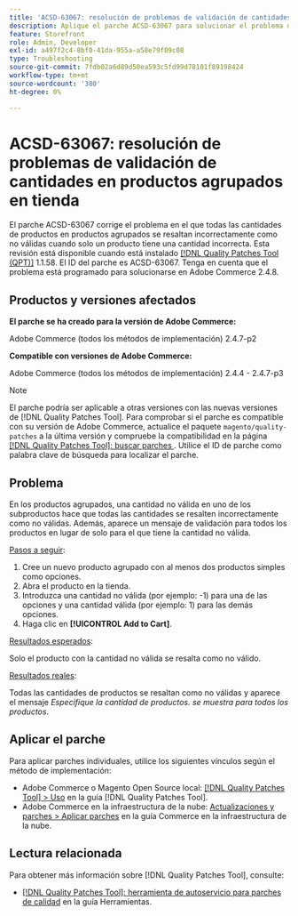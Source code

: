 ```yaml
---
title: 'ACSD-63067: resolución de problemas de validación de cantidades en productos agrupados en tienda'
description: Aplique el parche ACSD-63067 para solucionar el problema de Adobe Commerce, en el que todas las cantidades de productos de los productos agrupados se resaltan incorrectamente como no válidas cuando solo un producto tiene una cantidad incorrecta.
feature: Storefront
role: Admin, Developer
exl-id: a497f2c4-8bf0-41da-955a-a58e79f09c08
type: Troubleshooting
source-git-commit: 7fdb02a6d89d50ea593c5fd99d78101f89198424
workflow-type: tm+mt
source-wordcount: '380'
ht-degree: 0%

---
```


# ACSD-63067: resolución de problemas de validación de cantidades en productos agrupados en tienda

El parche ACSD-63067 corrige el problema en el que todas las cantidades de productos en productos agrupados se resaltan incorrectamente como no válidas cuando solo un producto tiene una cantidad incorrecta. Esta revisión está disponible cuando está instalado [[!DNL Quality Patches Tool (QPT)]](/help/tools/quality-patches-tool/quality-patches-tool-to-self-serve-quality-patches.md) 1.1.58. El ID del parche es ACSD-63067. Tenga en cuenta que el problema está programado para solucionarse en Adobe Commerce 2.4.8.

## Productos y versiones afectados

**El parche se ha creado para la versión de Adobe Commerce:**

Adobe Commerce (todos los métodos de implementación) 2.4.7-p2

**Compatible con versiones de Adobe Commerce:**

Adobe Commerce (todos los métodos de implementación) 2.4.4 - 2.4.7-p3

>[!NOTE]
>
>El parche podría ser aplicable a otras versiones con las nuevas versiones de [!DNL Quality Patches Tool]. Para comprobar si el parche es compatible con su versión de Adobe Commerce, actualice el paquete `magento/quality-patches` a la última versión y compruebe la compatibilidad en la página [[!DNL Quality Patches Tool]: buscar parches ](https://experienceleague.adobe.com/tools/commerce-quality-patches/index.html). Utilice el ID de parche como palabra clave de búsqueda para localizar el parche.

## Problema

En los productos agrupados, una cantidad no válida en uno de los subproductos hace que todas las cantidades se resalten incorrectamente como no válidas. Además, aparece un mensaje de validación para todos los productos en lugar de solo para el que tiene la cantidad no válida.

<u>Pasos a seguir</u>:

1. Cree un nuevo producto agrupado con al menos dos productos simples como opciones.
1. Abra el producto en la tienda.
1. Introduzca una cantidad no válida (por ejemplo: -1) para una de las opciones y una cantidad válida (por ejemplo: 1) para las demás opciones.
1. Haga clic en **[!UICONTROL Add to Cart]**.

<u>Resultados esperados</u>:

Solo el producto con la cantidad no válida se resalta como no válido.

<u>Resultados reales</u>:

Todas las cantidades de productos se resaltan como no válidas y aparece el mensaje *Especifique la cantidad de productos. se muestra para todos los productos*.


## Aplicar el parche

Para aplicar parches individuales, utilice los siguientes vínculos según el método de implementación:

* Adobe Commerce o Magento Open Source local: [[!DNL Quality Patches Tool] > Uso](/help/tools/quality-patches-tool/usage.md) en la guía [!DNL Quality Patches Tool].
* Adobe Commerce en la infraestructura de la nube: [Actualizaciones y parches > Aplicar parches](https://experienceleague.adobe.com/docs/commerce-cloud-service/user-guide/develop/upgrade/apply-patches.html) en la guía Commerce en la infraestructura de la nube.


## Lectura relacionada

Para obtener más información sobre [!DNL Quality Patches Tool], consulte:

* [[!DNL Quality Patches Tool]: herramienta de autoservicio para parches de calidad](/help/tools/quality-patches-tool/quality-patches-tool-to-self-serve-quality-patches.md) en la guía Herramientas.
